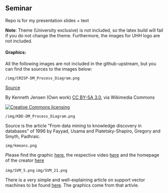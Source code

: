 ## Seminar 

Repo is for my presentation slides + text

**Note**: Theme (University exclusive) is not included, so the latex build will fail if you do not change the theme. Furthermore, the images for UHH logo are not included.

#### Graphics:

All the following images are not included in the github-upstream, but you can find the sources to the images below:

`/img/CRISP-DM_Process_Diagram.png`

[Source](https://commons.wikimedia.org/wiki/File%3ACRISP-DM_Process_Diagram.png)

By Kenneth Jensen (Own work) [CC BY-SA 3.0](http://creativecommons.org/licenses/by-sa/3.0), via Wikimedia Commons

<a rel="license" href="http://creativecommons.org/licenses/by-sa/3.0">
	<img alt="Creative Commons licensing" style="border-width:0" src="http://i.creativecommons.org/l/by-sa/3.0/88x31.png" />
</a>


`/img/KDD-DM_Process_Diagram.png`

Source is the article "From data mining to knowledge discovery in databases" of 1996 by Fayyad, Usama and Piatetsky-Shapiro, Gregory and Smyth, Padhraic.

`img/kmeans.png`

Please find the graphic [here](https://i.ytimg.com/vi/_aWzGGNrcic/hqdefault.jpg), the respective video [here](https://www.youtube.com/watch?v=_aWzGGNrcic) and the homepage of the creator [here](http://homepages.inf.ed.ac.uk/vlavrenk/)

`img/SVM_5.png` `img/SVM_21.png`

There is a very simple and well-explaining article on support vector machines to be found [here](https://www.analyticsvidhya.com/blog/2015/10/understaing-support-vector-machine-example-code/). The graphics come from that artivle.